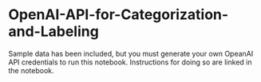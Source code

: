 # OpenAI-API-for-Categorization-and-Labeling

Sample data has been included, but you must generate your own OpeanAI API credentials to run this notebook. Instructions for doing so are linked in the notebook.
